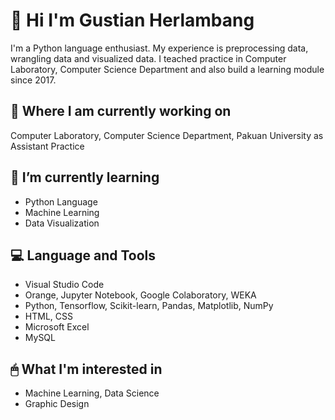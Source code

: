 # 👋 **Hi I'm Gustian Herlambang**
I'm a Python language enthusiast. My experience is preprocessing data, wrangling data and visualized data. I teached practice in Computer Laboratory, Computer Science Department and also build a learning module since 2017.  

## 💼 **Where I am currently working on** 
Computer Laboratory, Computer Science Department, Pakuan University as Assistant Practice

## 🌱 **I’m currently learning**
* Python Language
* Machine Learning
* Data Visualization

## 💻 **Language and Tools**
* Visual Studio Code
* Orange, Jupyter Notebook, Google Colaboratory, WEKA
* Python, Tensorflow, Scikit-learn, Pandas, Matplotlib, NumPy
* HTML, CSS
* Microsoft Excel
* MySQL

## 🖱 **What I'm interested in**
* Machine Learning, Data Science
* Graphic Design

<!--
**gustianh/gustianh** is a ✨ _special_ ✨ repository because its `README.md` (this file) appears on your GitHub profile.

Here are some ideas to get you started:

- 🔭 I’m currently working on ...
- 🌱 I’m currently learning ...
- 👯 I’m looking to collaborate on ...
- 🤔 I’m looking for help with ...
- 💬 Ask me about ...
- 📫 How to reach me: ...
- 😄 Pronouns: ...
- ⚡ Fun fact: ...
-->
